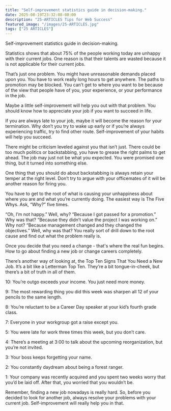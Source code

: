 ```yaml
---
title: "Self-improvement statistics guide in decision-making."
date: 2025-08-19T23:32:08-08:00
description: "25-ARTICLES Tips for Web Success"
featured_image: "/images/25-ARTICLES.jpg"
tags: ["25 ARTICLES"]
---
```


Self-improvement statistics guide in decision-making.


Statistics shows that about 75% of the people working today are unhappy with their current jobs. One reason is that their talents are wasted because it is not applicable for their current jobs.

That’s just one problem. You might have unreasonable demands placed upon you. You have to work really long hours to get anywhere. The paths to promotion may be blocked. You can’t get to where you want to be because of the view that people have of you, your experience, or your performance in the job.

Maybe a little self-improvement will help you out with that problem. You should know how to appreciate your job if you want to succeed in life.

If you are always late to your job, maybe it will become the reason for your termination. Why don’t you try to wake up early or if you’re always experiencing traffic, try to find other route. Self-improvement of your habits will help you succeed.

There might be criticism leveled against you that isn’t just. There could be too much politics or backstabbing, you have to grease the right palms to get ahead. The job may just not be what you expected. You were promised one thing, but it turned into something else.

One thing that you should do about backstabbing is always retain your temper at the right level. Don’t try to argue with your officemates of it will be another reason for firing you.

You have to get to the root of what is causing your unhappiness about where you are and what you’re currently doing. The easiest way is The Five Whys. Ask, “Why?” five times.

“Oh, I’m not happy.” Well, why? “Because I got passed for a promotion.” Why was that? “Because they didn’t value the project I was working on.” Why not? “Because management changed and they changed the objectives.” Well, why was that? You really sort of drill down to the root cause and find out what the problem really is.

Once you decide that you need a change - that's where the real fun begins. How to go about finding a new job or change careers completely.

There’s another way of looking at, the Top Ten Signs That You Need a New Job. It’s a bit like a Letterman Top Ten. They’re a bit tongue-in-cheek, but there’s a bit of truth in all of them.

10: You’re outgo exceeds your income. You just need more money.

9: The most rewarding thing you did this week was sharpen all 12 of your pencils to the same length.

8: You’re reluctant to be a Career Day speaker at your kid’s fourth grade class.

7: Everyone in your workgroup got a raise except you.

5: You were late for work three times this week, but you don’t care.

4: There’s a meeting at 3:00 to talk about the upcoming reorganization, but you’re not invited.

3: Your boss keeps forgetting your name.

2: You constantly daydream about being a forest ranger.

1: Your company was recently acquired and you spent two weeks worry that you’d be laid off. After that, you worried that you wouldn’t be.

Remember, finding a new job nowadays is really hard. So, before you decided to look for another job, always resolve your problems with your current job. Self-improvement will really help you in that.



